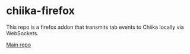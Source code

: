 # chiika-firefox
This repo is a firefox addon that transmits tab events to Chiika locally via WebSockets.

[Main repo](github.com/arkenthera/Chiika)
